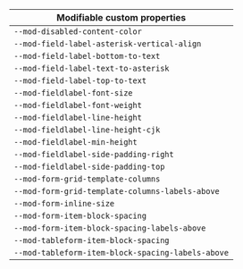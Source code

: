 | Modifiable custom properties                      |
| ------------------------------------------------- |
| `--mod-disabled-content-color`                    |
| `--mod-field-label-asterisk-vertical-align`       |
| `--mod-field-label-bottom-to-text`                |
| `--mod-field-label-text-to-asterisk`              |
| `--mod-field-label-top-to-text`                   |
| `--mod-fieldlabel-font-size`                      |
| `--mod-fieldlabel-font-weight`                    |
| `--mod-fieldlabel-line-height`                    |
| `--mod-fieldlabel-line-height-cjk`                |
| `--mod-fieldlabel-min-height`                     |
| `--mod-fieldlabel-side-padding-right`             |
| `--mod-fieldlabel-side-padding-top`               |
| `--mod-form-grid-template-columns`                |
| `--mod-form-grid-template-columns-labels-above`   |
| `--mod-form-inline-size`                          |
| `--mod-form-item-block-spacing`                   |
| `--mod-form-item-block-spacing-labels-above`      |
| `--mod-tableform-item-block-spacing`              |
| `--mod-tableform-item-block-spacing-labels-above` |
